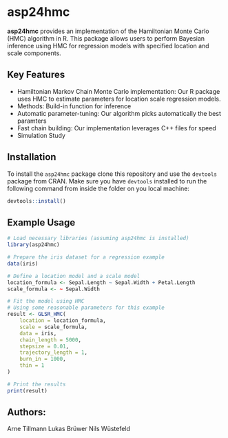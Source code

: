 # asp24hmc
**asp24hmc** provides an implementation of the Hamiltonian Monte Carlo (HMC) algorithm in R. 
This package allows users to perform Bayesian inference using HMC for regression models with specified location and scale components.

## Key Features
- Hamiltonian Markov Chain Monte Carlo implementation:  Our R package uses HMC to estimate parameters for location scale regression models.
- Methods: Build-in function for inference
- Automatic parameter-tuning: Our algorithm picks automatically the best paramters
- Fast chain building: Our implementation leverages C++ files for speed
- Simulation Study


## Installation

To install the `asp24hmc` package clone this repository and use the `devtools` package from CRAN. Make sure you have `devtools` installed to run the following command from inside the folder on you local machine:

```r
devtools::install()
```
## Example Usage
```r
# Load necessary libraries (assuming asp24hmc is installed)
library(asp24hmc)

# Prepare the iris dataset for a regression example
data(iris)

# Define a location model and a scale model
location_formula <- Sepal.Length ~ Sepal.Width + Petal.Length
scale_formula <- ~ Sepal.Width  

# Fit the model using HMC
# Using some reasonable parameters for this example
result <- GLSR_HMC(
    location = location_formula,
    scale = scale_formula,
    data = iris,
    chain_length = 5000,
    stepsize = 0.01,
    trajectory_length = 1,
    burn_in = 1000,
    thin = 1
)

# Print the results
print(result)
```


## Authors:
Arne Tillmann
Lukas Brüwer
Nils Wüstefeld


